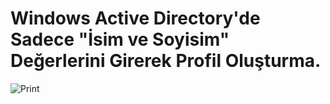 # Windows Active Directory'de Sadece "İsim ve Soyisim" Değerlerini Girerek Profil Oluşturma.
![Print](https://github.com/user-attachments/assets/2d87c172-c8c7-4ded-b6eb-82c6a3cad86a)
